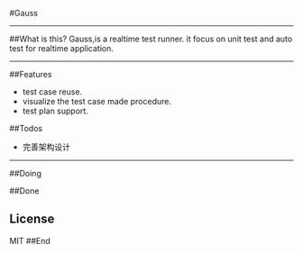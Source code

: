 #Gauss
<hr/>
##What is this?
Gauss,is a realtime test runner. it focus on unit test and auto test for realtime application. 
<hr/>


##Features
<ul>
 <li>test case reuse.</li>
 <li>visualize the test case made procedure.</li>
 <li>test plan support.</li>
</ul>

##Todos
<ul>
  <li>完善架构设计</li>
</ul>
<hr/>

##Doing
<ul>
</ul>

##Done
<ul>
</ul>



## License

MIT
##End
